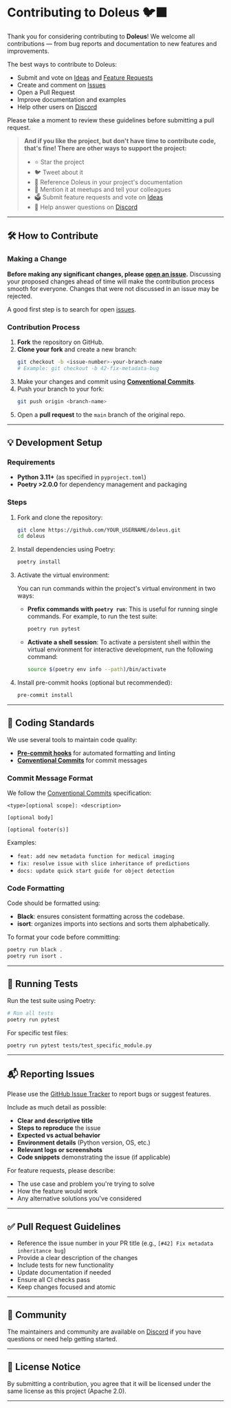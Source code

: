 # Contributing to Doleus 🐦‍⬛

Thank you for considering contributing to **Doleus**! We welcome all contributions — from bug reports and documentation to new features and improvements.

The best ways to contribute to Doleus:

- Submit and vote on [Ideas](https://github.com/doleus/doleus/discussions) and [Feature Requests](https://github.com/doleus/doleus/issues)
- Create and comment on [Issues](https://github.com/doleus/doleus/issues)
- Open a Pull Request
- Improve documentation and examples
- Help other users on [Discord](https://discord.gg/B8SzfbGRA9)

Please take a moment to review these guidelines before submitting a pull request.

> **And if you like the project, but don't have time to contribute code, that's fine! There are other ways to support the project:**
>
> - ⭐ Star the project
> - 🐦 Tweet about it
> - 📝 Reference Doleus in your project's documentation
> - 💬 Mention it at meetups and tell your colleagues
> - 🗳️ Submit feature requests and vote on [Ideas](https://github.com/doleus/doleus/discussions)
> - 🤝 Help answer questions on [Discord](https://discord.gg/B8SzfbGRA9)

---

## 🛠️ How to Contribute

### Making a Change

**Before making any significant changes, please [open an issue](https://github.com/doleus/doleus/issues).** Discussing your proposed changes ahead of time will make the contribution process smooth for everyone. Changes that were not discussed in an issue may be rejected.

A good first step is to search for open [issues](https://github.com/doleus/doleus/issues).

### Contribution Process

1. **Fork** the repository on GitHub.
2. **Clone your fork** and create a new branch:
   ```bash
   git checkout -b <issue-number>-your-branch-name
   # Example: git checkout -b 42-fix-metadata-bug
   ```
3. Make your changes and commit using **[Conventional Commits](https://www.conventionalcommits.org/)**.
4. Push your branch to your fork:
   ```bash
   git push origin <branch-name>
   ```
5. Open a **pull request** to the `main` branch of the original repo.

---

## 💡 Development Setup

### Requirements

- **Python 3.11+** (as specified in `pyproject.toml`)
- **Poetry >2.0.0** for dependency management and packaging

### Steps

1. Fork and clone the repository:

   ```bash
   git clone https://github.com/YOUR_USERNAME/doleus.git
   cd doleus
   ```

2. Install dependencies using Poetry:

   ```bash
   poetry install
   ```

3. Activate the virtual environment:

   You can run commands within the project's virtual environment in two ways:

   - **Prefix commands with `poetry run`**: This is useful for running single commands. For example, to run the test suite:

     ```bash
     poetry run pytest
     ```

   - **Activate a shell session**: To activate a persistent shell within the virtual environment for interactive development, run the following command:
     ```bash
     source $(poetry env info --path)/bin/activate
     ```

4. Install pre-commit hooks (optional but recommended):

   ```bash
   pre-commit install
   ```

---

## 📏 Coding Standards

We use several tools to maintain code quality:

- **[Pre-commit hooks](https://pre-commit.com/)** for automated formatting and linting
- **[Conventional Commits](https://www.conventionalcommits.org/)** for commit messages

### Commit Message Format

We follow the [Conventional Commits](https://www.conventionalcommits.org/) specification:

```
<type>[optional scope]: <description>

[optional body]

[optional footer(s)]
```

Examples:

- `feat: add new metadata function for medical imaging`
- `fix: resolve issue with slice inheritance of predictions`
- `docs: update quick start guide for object detection`

### Code Formatting

Code should be formatted using:

- **Black**: ensures consistent formatting across the codebase.
- **isort**: organizes imports into sections and sorts them alphabetically.

To format your code before committing:

```bash
poetry run black .
poetry run isort .
```

---

## 🧪 Running Tests

Run the test suite using Poetry:

```bash
# Run all tests
poetry run pytest
```

For specific test files:

```bash
poetry run pytest tests/test_specific_module.py
```

---

## 📬 Reporting Issues

Please use the [GitHub Issue Tracker](https://github.com/doleus/doleus/issues) to report bugs or suggest features.

Include as much detail as possible:

- **Clear and descriptive title**
- **Steps to reproduce** the issue
- **Expected vs actual behavior**
- **Environment details** (Python version, OS, etc.)
- **Relevant logs or screenshots**
- **Code snippets** demonstrating the issue (if applicable)

For feature requests, please describe:

- The use case and problem you're trying to solve
- How the feature would work
- Any alternative solutions you've considered

---

## ✅ Pull Request Guidelines

- Reference the issue number in your PR title (e.g., `[#42] Fix metadata inheritance bug`)
- Provide a clear description of the changes
- Include tests for new functionality
- Update documentation if needed
- Ensure all CI checks pass
- Keep changes focused and atomic

---

## 💬 Community

The maintainers and community are available on [Discord](https://discord.gg/B8SzfbGRA9) if you have questions or need help getting started.

---

## 📄 License Notice

By submitting a contribution, you agree that it will be licensed under the same license as this project (Apache 2.0).

---
